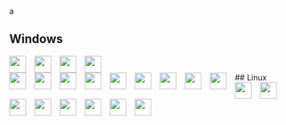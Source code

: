 <!---
Sqttyxsq/Sqttyxsq is a ✨ special ✨ repository because its `README.md` (this file) appears on your GitHub profile.
You can click the Preview link to take a look at your changes.
--->
a

## Windows
<img align="left" src="https://cdn.jsdelivr.net/gh/devicons/devicon@latest/icons/windows11/windows11-original.svg" width="30px" style="padding-right:12px;" />
<img align="left" src="https://cdn.jsdelivr.net/gh/devicons/devicon@latest/icons/powershell/powershell-original.svg" width="30px" style="padding-right:12px;" />
<img align="left" src="https://cdn.jsdelivr.net/gh/devicons/devicon@latest/icons/vscode/vscode-original.svg" width="30px" style="padding-right:12px;" />
<img align="left" src="https://cdn.jsdelivr.net/gh/devicons/devicon@latest/icons/visualstudio/visualstudio-original.svg" width="30px" style="padding-right:12px;" />
<br clear="left"/>
## Linux
<img  align="left" src="https://cdn.jsdelivr.net/gh/devicons/devicon@latest/icons/linux/linux-original.svg" width="30px" style="padding-right:12px;"/>
<img  align="left" src="https://cdn.jsdelivr.net/gh/devicons/devicon@latest/icons/bash/bash-original.svg" width="30px" style="padding-right:12px;"/>
<img  align="left" src="https://cdn.jsdelivr.net/gh/devicons/devicon@latest/icons/neovim/neovim-original.svg" width="30px" style="padding-right:12px;"/>

<img  align="left" src="https://cdn.jsdelivr.net/gh/devicons/devicon@latest/icons/cplusplus/cplusplus-original.svg" width="30px" style="padding-right:12px;" />
<img  align="left" src="https://cdn.jsdelivr.net/gh/devicons/devicon@latest/icons/c/c-original.svg" width="30px" style="padding-right:12px;" />
<img  align="left" src="https://cdn.jsdelivr.net/gh/devicons/devicon@latest/icons/python/python-original.svg" width="30px" style="padding-right:12px;" />
<img  align="left" src="https://cdn.jsdelivr.net/gh/devicons/devicon@latest/icons/mysql/mysql-original.svg" width="30px" style="padding-right:12px;"/>
<img  align="left" src="https://cdn.jsdelivr.net/gh/devicons/devicon@latest/icons/html5/html5-original.svg" width="30px" style="padding-right:12px;"/>
<img  align="left" src="https://cdn.jsdelivr.net/gh/devicons/devicon@latest/icons/git/git-original.svg" width="30px" style="padding-right:12px;"/>
<img  align="left" src="https://cdn.jsdelivr.net/gh/devicons/devicon@latest/icons/mongodb/mongodb-original.svg" width="30px" style="padding-right:12px;"/>
<img  align="left" src="https://cdn.jsdelivr.net/gh/devicons/devicon@latest/icons/nextjs/nextjs-original.svg" width="30px" style="padding-right:12px;"/>
<img  align="left" src="https://cdn.jsdelivr.net/gh/devicons/devicon@latest/icons/react/react-original.svg" width="30px" style="padding-right:12px;"/>
<img  align="left" src="https://cdn.jsdelivr.net/gh/devicons/devicon@latest/icons/typescript/typescript-original.svg" width="30px" style="padding-right:12px;"/>
<img  align="left" src="https://cdn.jsdelivr.net/gh/devicons/devicon@latest/icons/javascript/javascript-original.svg" width="30px" style="padding-right:12px;"/>
<img  align="left" src="https://cdn.jsdelivr.net/gh/devicons/devicon@latest/icons/tailwindcss/tailwindcss-original.svg" width="30px" style="padding-right:12px;" />
<img  align="left" src="https://cdn.jsdelivr.net/gh/devicons/devicon@latest/icons/prisma/prisma-original.svg" width="30px" style="padding-right:12px;"/>
<img  align="left" src="https://cdn.jsdelivr.net/gh/devicons/devicon@latest/icons/gitbook/gitbook-original.svg" width="30px" style="padding-right:12px;"/>

<br />
